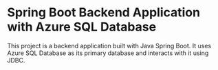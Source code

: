 # Spring Boot Backend Application with Azure SQL Database

This project is a backend application built with Java Spring Boot. It uses Azure SQL Database as its primary database and interacts with it using JDBC.
